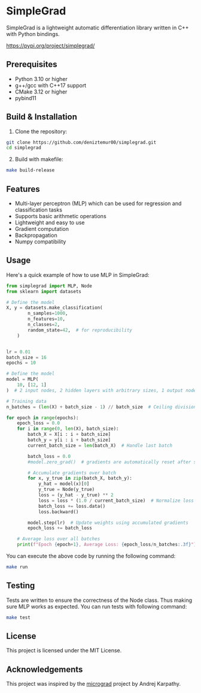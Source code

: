 # SimpleGrad

SimpleGrad is a lightweight automatic differentiation library written in C++ with Python bindings.

https://pypi.org/project/simplegrad/

## Prerequisites

- Python 3.10 or higher
- g++/gcc with C++17 support
- CMake 3.12 or higher
- pybind11

## Build & Installation

1. Clone the repository:
```bash
git clone https://github.com/deniztemur00/simplegrad.git
cd simplegrad
```
2. Build with makefile:
```bash
make build-release
```
## Features

- Multi-layer perceptron (MLP) which can be used for regression and classification tasks
- Supports basic arithmetic operations
- Lightweight and easy to use
- Gradient computation
- Backpropagation
- Numpy compatibility


## Usage

Here's a quick example of how to use MLP in SimpleGrad:

```python
from simplegrad import MLP, Node
from sklearn import datasets

# Define the model
X, y = datasets.make_classification(
        n_samples=1000,
        n_features=10,
        n_classes=2,
        random_state=42,  # for reproducibility
    )


lr = 0.01
batch_size = 16
epochs = 10

# Define the model
model = MLP(
    10, [12, 1]
)  # 2 input nodes, 2 hidden layers with arbitrary sizes, 1 output node

# Training data
n_batches = (len(X) + batch_size - 1) // batch_size  # Ceiling division

for epoch in range(epochs):
    epoch_loss = 0.0
    for i in range(0, len(X), batch_size):
        batch_X = X[i : i + batch_size]
        batch_y = y[i : i + batch_size]
        current_batch_size = len(batch_X)  # Handle last batch

        batch_loss = 0.0
        #model.zero_grad()  # gradients are automatically reset after step function

        # Accumulate gradients over batch
        for x, y_true in zip(batch_X, batch_y):
            y_hat = model(x)[0]
            y_true = Node(y_true)
            loss = (y_hat - y_true) ** 2
            loss = loss * (1.0 / current_batch_size)  # Normalize loss
            batch_loss += loss.data()
            loss.backward()

        model.step(lr)  # Update weights using accumulated gradients
        epoch_loss += batch_loss

    # Average loss over all batches
    print(f"Epoch {epoch+1}, Average Loss: {epoch_loss/n_batches:.3f}")
```
You can execute the above code by running the following command:
```bash
make run
```

## Testing
Tests are written to ensure the correctness of the Node class. Thus making sure MLP works as expected. You can run tests with following command:
```bash
make test
```
## License

This project is licensed under the MIT License.

## Acknowledgements

This project was inspired by the [micrograd](https://github.com/karpathy/micrograd) project by Andrej Karpathy. 


